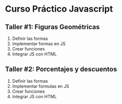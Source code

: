 # Curso Práctico Javascript

## Taller #1: Figuras Geométricas

1. Definir las formas
2. Implementar formas en JS
3. Crear funciones
4. Integrar JS con HTML

## Taller #2: Porcentajes y descuentos

1. Definir las formas
2. Implementar formulas en JS
3. Crear funciones
4. Integrar JS con HTML